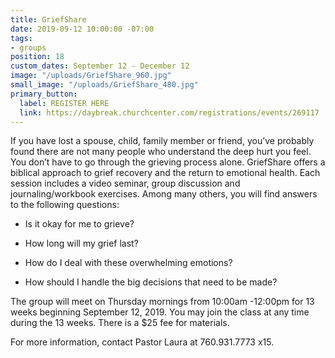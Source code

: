 ```yaml
---
title: GriefShare
date: 2019-09-12 10:00:00 -07:00
tags:
- groups
position: 18
custom_dates: September 12 - December 12
image: "/uploads/GriefShare_960.jpg"
small_image: "/uploads/GriefShare_480.jpg"
primary_button:
  label: REGISTER HERE
  link: https://daybreak.churchcenter.com/registrations/events/269117
---
```


If you have lost a spouse, child, family member or friend, you’ve probably found there are not many people who understand the deep hurt you feel. You don’t have to go through the grieving process alone. GriefShare offers a biblical approach to grief recovery and the return to emotional health. Each session includes a video seminar, group discussion and journaling/workbook exercises. Among many others, you will find answers to the following questions:

* Is it okay for me to grieve?

* How long will my grief last?

* How do I deal with these overwhelming emotions?

* How should I handle the big decisions that need to
  be made?

The group will meet on Thursday mornings from 10:00am -12:00pm
for 13 weeks beginning September 12, 2019. You may join the
class at any time during the 13 weeks. There is a $25
fee for materials.

For more information, contact Pastor Laura at 760.931.7773 x15.